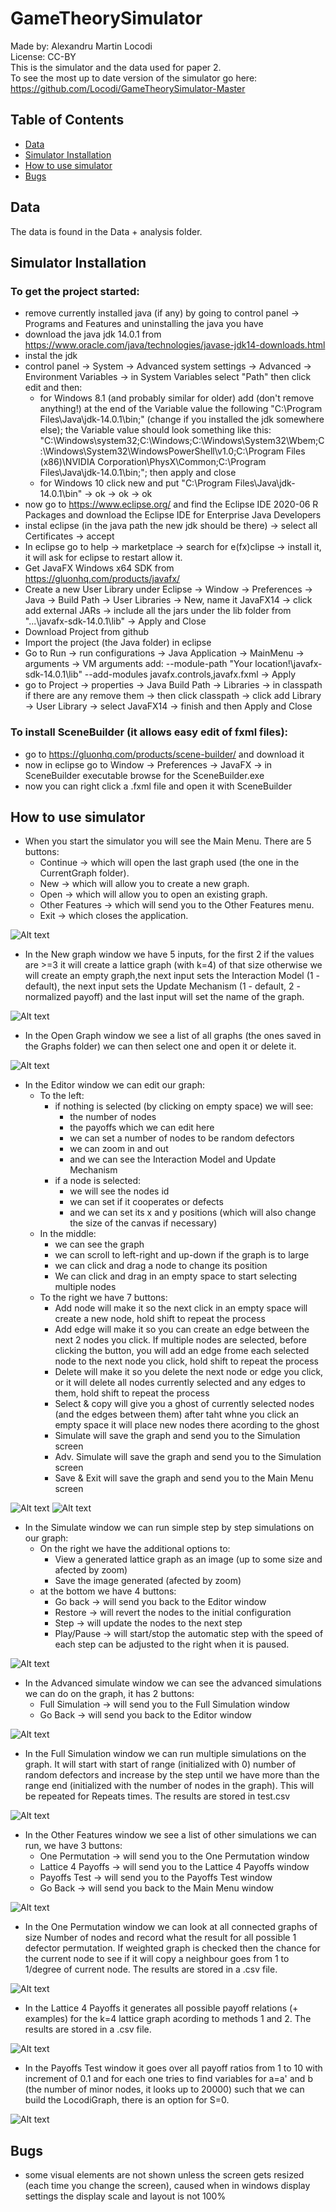 # GameTheorySimulator

Made by: Alexandru Martin Locodi<br />
License: CC-BY<br />
This is the simulator and the data used for paper 2.<br />
To see the most up to date version of the simulator go here: https://github.com/Locodi/GameTheorySimulator-Master
## Table of Contents 

- [Data](#data)
- [Simulator Installation](#Simulator-installation)
- [How to use simulator](#How-to-use-simulator)
- [Bugs](#bugs)

## Data
The data is found in the Data + analysis folder.
## Simulator Installation

### To get the project started:
- remove currently installed java (if any) by going to control panel -> Programs and Features and uninstalling the java you have
- download the java jdk 14.0.1 from https://www.oracle.com/java/technologies/javase-jdk14-downloads.html 
- instal the jdk
- control panel -> System -> Advanced system settings -> Advanced -> Environment Variables -> in System Variables select "Path" then click edit and then:
  - for Windows 8.1 (and probably similar for older) add (don't remove anything!) at the end of the Variable value the following "C:\Program Files\Java\jdk-14.0.1\bin;" (change if you installed the jdk somewhere else); the Variable value should look something like this: "C:\Windows\system32;C:\Windows;C:\Windows\System32\Wbem;C:\Windows\System32\WindowsPowerShell\v1.0\;C:\Program Files (x86)\NVIDIA Corporation\PhysX\Common;C:\Program Files\Java\jdk-14.0.1\bin;"; then apply and close
  - for Windows 10 click new and put "C:\Program Files\Java\jdk-14.0.1\bin" -> ok -> ok -> ok
- now go to https://www.eclipse.org/ and find the Eclipse IDE 2020-06 R Packages and download the Eclipse IDE for Enterprise Java Developers
- instal eclipse (in the java path the new jdk should be there) -> select all Certificates -> accept
- In eclipse go to help -> marketplace -> search for e(fx)clipse -> install it, it will ask for eclipse to restart allow it.
- Get JavaFX Windows x64 SDK from https://gluonhq.com/products/javafx/
- Create a new User Library under Eclipse -> Window -> Preferences -> Java -> Build Path -> User Libraries -> New, name it JavaFX14 -> click add external JARs -> include all the jars under the lib folder from "...\javafx-sdk-14.0.1\lib" -> Apply and Close
- Download Project from github 
- Import the project (the Java folder) in eclipse
- Go to Run -> run configurations -> Java Application -> MainMenu -> arguments -> VM arguments add:  --module-path "Your location!\javafx-sdk-14.0.1\lib" --add-modules javafx.controls,javafx.fxml  ->  Apply
- go to Project -> properties -> Java Build Path -> Libraries -> in classpath if there are any remove them -> then click classpath -> click add Library -> User Library -> select JavaFX14 -> finish and then Apply and Close


### To install SceneBuilder (it allows easy edit of fxml files):
- go to https://gluonhq.com/products/scene-builder/ and download it
- now in eclipse go to Window -> Preferences -> JavaFX -> in SceneBuilder executable browse for the SceneBuilder.exe
- now you can right click a .fxml file and open it with SceneBuilder

## How to use simulator
- When you start the simulator you will see the Main Menu. There are 5 buttons:
  - Continue -> which will open the last graph used (the one in the CurrentGraph folder).
  - New -> which will allow you to create a new graph.
  - Open -> which will allow you to open an existing graph.
  - Other Features -> which will send you to the Other Features menu.
  - Exit -> which closes the application.

![Alt text](Images/MainMenu.PNG?raw=true "Main Menu")

- In the New graph window we have 5 inputs, for the first 2 if the values are >=3 it will create a lattice graph (with k=4) of that size otherwise we will create an empty graph,the next input sets the Interaction Model (1 - default), the next input sets the Update Mechanism (1 - default, 2 - normalized payoff) and the last input will set the name of the graph.

![Alt text](Images/New_Graph.PNG?raw=true "New Graph")

- In the Open Graph window we see a list of all graphs (the ones saved in the Graphs folder) we can then select one and open it or delete it.

![Alt text](Images/Open_Graph.PNG?raw=true "Open Graph")

- In the Editor window we can edit our graph:
  - To the left:
    - if nothing is selected (by clicking on empty space) we will see:
      - the number of nodes
      - the payoffs which we can edit here
      - we can set a number of nodes to be random defectors
      - we can zoom in and out
      - and we can see the Interaction Model and Update Mechanism
    - if a node is selected:
      - we will see the nodes id
      - we can set if it cooperates or defects
      - and we can set its x and y positions (which will also change the size of the canvas if necessary)
  - In the middle:
    - we can see the graph
    - we can scroll to left-right and up-down if the graph is to large
    - we can click and drag a node to change its position
    - We can click and drag in an empty space to start selecting multiple nodes
  - To the right we have 7 buttons:
    - Add node will make it so the next click in an empty space will create a new node, hold shift to repeat the process
    - Add edge will make it so you can create an edge between the next 2 nodes you click. If multiple nodes are selected, before clicking the button, you will add an edge frome each selected node to the next node you click, hold shift to repeat the process
    - Delete will make it so you delete the next node or edge you click, or it will delete all nodes currently selected and any edges to them, hold shift to repeat the process
    - Select & copy will give you a ghost of currently selected nodes (and the edges between them) after taht whne you click an empty space it will place new nodes there acording to the ghost
    - Simulate will save the graph and send you to the Simulation screen
    - Adv. Simulate will save the graph and send you to the Simulation screen
    - Save & Exit will save the graph and send you to the Main Menu screen

![Alt text](Images/Editor1.PNG?raw=true "Editor1")
![Alt text](Images/Editor2.PNG?raw=true "Editor2")

- In the Simulate window we can run simple step by step simulations on our graph:
  - On the right we have the additional options to:
    - View a generated lattice graph as an image (up to some size and afected by zoom)
    - Save the image generated (afected by zoom)
  - at the bottom we have 4 buttons:
    - Go back -> will send you back to the Editor window
    - Restore -> will revert the nodes to the initial configuration
    - Step -> will update the nodes to the next step
    - Play/Pause -> will start/stop the automatic step with the speed of each step can be adjusted to the right when it is paused.

![Alt text](Images/Simulate.PNG?raw=true "Simulate")

- In the Advanced simulate window we can see the advanced simulations we can do on the graph, it has 2 buttons:
  - Full Simulation -> will send you to the Full Simulation window
  - Go Back -> will send you back to the Editor window

![Alt text](Images/Advanced_simulate.PNG?raw=true "Advanced simulate")

- In the Full Simulation window we can run multiple simulations on the graph. It will start with start of range (initialized with 0) number of random defectors and increase by the step until we have more than the range end (initialized with the number of nodes in the graph). This will be repeated for Repeats times. The results are stored in test.csv

![Alt text](Images/Full_Simulation.PNG?raw=true "Full Simulation")

- In the Other Features window we see a list of other simulations we can run, we have 3 buttons:
  - One Permutation -> will send you to the One Permutation window
  - Lattice 4 Payoffs -> will send you to the Lattice 4 Payoffs window
  - Payoffs Test -> will send you to the Payoffs Test window
  - Go Back -> will send you back to the Main Menu window

![Alt text](Images/Other_Features.PNG?raw=true "Other Features")

- In the One Permutation window we can look at all connected graphs of size Number of nodes and record what the result for all possible 1 defector permutation. If weighted graph is checked then the chance for the current node to see if it will copy a neighbour goes from 1 to 1/degree of current node. The results are stored in a .csv file.

![Alt text](Images/One_Permutation.PNG?raw=true "One Permutation")

- In the Lattice 4 Payoffs it generates all possible payoff relations (+ examples) for the k=4 lattice graph acording to methods 1 and 2. The results are stored in a .csv file.

![Alt text](Images/Lattice_4_Payoffs.PNG?raw=true "Lattice 4 Payoffs")

- In the Payoffs Test window it goes over all payoff ratios from 1 to 10 with increment of 0.1 and for each one tries to find variables for a=a' and b (the number of minor nodes, it looks up to 20000) such that we can build the LocodiGraph, there is an option for S=0.

![Alt text](Images/PayoffTest.PNG?raw=true "Payoff Test")


## Bugs
- some visual elements are not shown unless the screen gets resized (each time you change the screen), caused when in windows display settings the display scale and layout is not 100%
